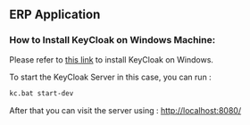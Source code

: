 ERP Application
-------


### How to Install KeyCloak on Windows Machine:
Please refer to [this link](https://medium.com/@awosolat/how-to-install-keycloak-17-on-windows-machine-b2830503751f) to install KeyCloak on Windows.

To start the KeyCloak Server in this case, you can run : 
```bash
kc.bat start-dev
```
After that you can visit the server using : [http://localhost:8080/](http://localhost:8080/)